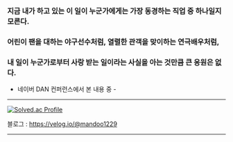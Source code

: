 ### 지금 내가 하고 있는 이 일이 누군가에게는 가장 동경하는 직업 중 하나일지 모른다.
### 어린이 팬을 대하는 야구선수처럼, 열렬한 관객을 맞이하는 연극배우처럼,
### 내 일이 누군가로부터 사랑 받는 일이라는 사실을 아는 것만큼 큰 응원은 없다.

- 네이버 DAN 컨퍼런스에서 본 내용 중 - 

<!--
**mandoo1229/mandoo1229** is a ✨ _special_ ✨ repository because its `README.md` (this file) appears on your GitHub profile.

Here are some ideas to get you started:

- 🔭 I’m currently working on ...
- 🌱 I’m currently learning ...
- 👯 I’m looking to collaborate on ...
- 🤔 I’m looking for help with ...
- 💬 Ask me about ...
- 📫 How to reach me: ...
- 😄 Pronouns: ...
- ⚡ Fun fact: ...
-->


---

[![Solved.ac Profile](http://mazassumnida.wtf/api/generate_badge?boj=mandoo1229)](https://solved.ac/mandoo1229)

블로그 : https://velog.io/@mandoo1229



---

